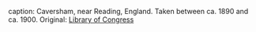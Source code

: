 caption: Caversham, near Reading, England. Taken between ca. 1890 and ca. 1900. Original: [Library of Congress](http://www.loc.gov/pictures/item/2002696965/)
